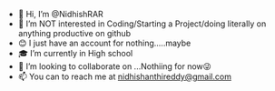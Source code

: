 - 👋 Hi, I’m @NidhishRAR
- 👀 I’m NOT interested in Coding/Starting a Project/doing literally on anything productive on github
- 😊 I just have an account for nothing.....maybe
- 🎓 I’m currently in High school
- 💞️ I’m looking to collaborate on ...Nothiing for now😜
- 📫 You can to reach me at nidhishanthireddy@gmail.com
